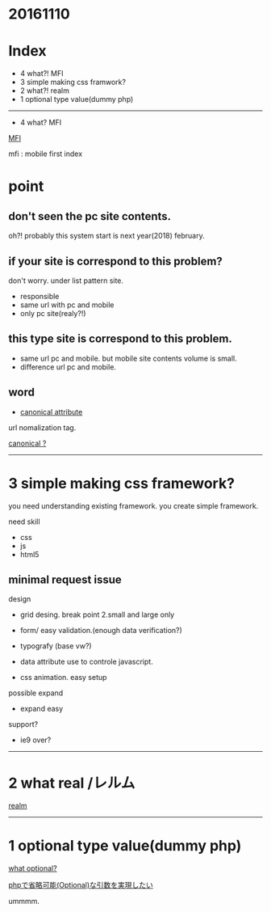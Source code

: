 # 20161110

# Index
- 4 what?! MFI
- 3 simple making css framwork?
- 2 what?! realm
- 1 optional type value(dummy php)

----------------------
- 4 what? MFI

[MFI](http://headlines.yahoo.co.jp/hl?a=20161108-00000002-webtan-sci)

mfi : mobile first index

# point

## don't seen the pc site contents.

oh?!  probably this system start is next year(2018) february.

## if your site is correspond to this problem?

don't worry. under list pattern site.

- responsible
- same url with pc and mobile
- only pc site(realy?!)

## this type site is correspond to this problem.

- same url pc and mobile. but mobile site contents volume is small.
- difference url pc and mobile.

## word

- [canonical attribute](http://web-tan.forum.impressrd.jp/e/2009/03/05/5112)

url nomalization tag.

[canonical ?](https://ferret-plus.com/1809)


-----------------------
# 3 simple making css framework?

you need understanding existing framework.
you create simple framework.

need skill
- css
- js
- html5

## minimal request issue

design
- grid desing. break point 2.small and large only
- form/ easy validation.(enough data verification?)
- typografy (base vw?)
- data attribute use to controle javascript.

- css animation. easy setup

possible expand
- expand easy

support?
- ie9 over?





-----------------------
# 2 what real /レルム

[realm](http://qiita.com/jtemplej/items/1c1b7204341ac01e561e)



-----------------------
# 1 optional type value(dummy php)

[what optional? ](http://tea-leaves.jp/swift/content/%E3%82%AA%E3%83%97%E3%82%B7%E3%83%A7%E3%83%8A%E3%83%AB%E5%9E%8B)

[phpで省略可能(Optional)な引数を実現したい](http://qiita.com/ikkitang/items/0494062bd63bbf5df62d)

ummmm.




